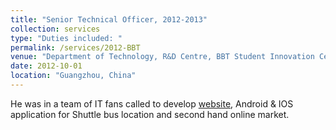 ```yaml
---
title: "Senior Technical Officer, 2012-2013"
collection: services
type: "Duties included: "
permalink: /services/2012-BBT
venue: "Department of Technology, R&D Centre, BBT Student Innovation Centre, SCUT"
date: 2012-10-01
location: "Guangzhou, China"
---
```

He was in a team of IT fans called to develop [website](http://www.100steps.net/), Android & IOS application for Shuttle bus location and second hand online market.

<!-- <hr color="000000"/> -->
<!-- 
  <h3><a href="javascript:void(0)" class="dsphead" onclick="dsp(this)"><span class="dspchar">+</span> Duties included: </a></h3>
  <div class="dspcont" style='display:none;'>
    <ul>
        <li>He was in a team of IT fans called to develop <a href="http://www.100steps.net/">website</a> website, Android & IOS application for Shuttle bus location and second hand online market.</li>
    </ul>
  </div> -->
<!-- [More information here](https://drive.google.com/file/d/1mhYtMVwwkmpTKEkw11CdpiXGaP1j87U0/view?usp=sharing)
 -->
